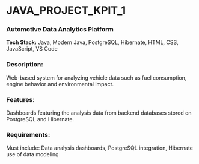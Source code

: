 # JAVA_PROJECT_KPIT_1


### **Automotive Data Analytics Platform**

**Tech Stack:** Java, Modern Java, PostgreSQL, Hibernate, HTML, CSS, JavaScript, VS Code

### **Description:**

Web-based system for analyzing vehicle data such as fuel consumption, engine behavior and environmental impact.

### **Features:**

Dashboards featuring the analysis data from backend databases stored on PostgreSQL and Hibernate.

### **Requirements:**

Must include: Data analysis dashboards, PostgreSQL integration, Hibernate use of data modeling
